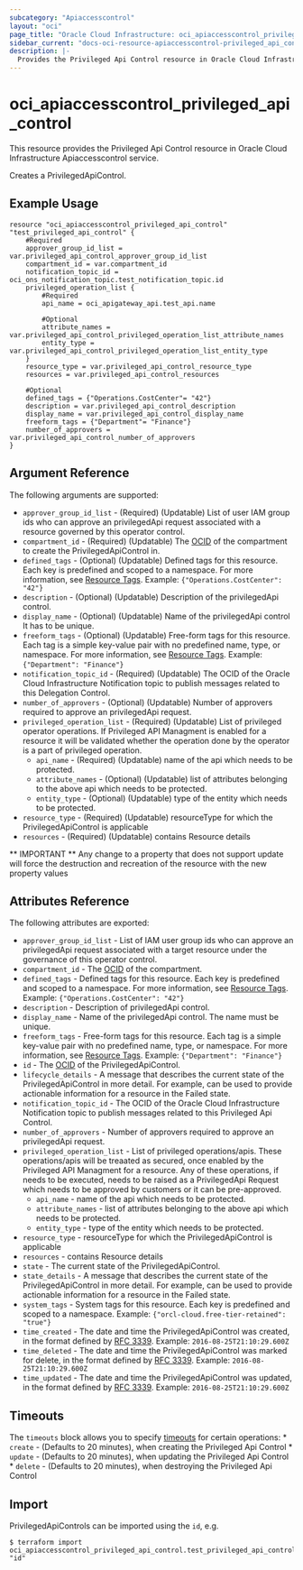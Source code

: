 ```yaml
---
subcategory: "Apiaccesscontrol"
layout: "oci"
page_title: "Oracle Cloud Infrastructure: oci_apiaccesscontrol_privileged_api_control"
sidebar_current: "docs-oci-resource-apiaccesscontrol-privileged_api_control"
description: |-
  Provides the Privileged Api Control resource in Oracle Cloud Infrastructure Apiaccesscontrol service
---
```


# oci_apiaccesscontrol_privileged_api_control
This resource provides the Privileged Api Control resource in Oracle Cloud Infrastructure Apiaccesscontrol service.

Creates a PrivilegedApiControl.


## Example Usage

```hcl
resource "oci_apiaccesscontrol_privileged_api_control" "test_privileged_api_control" {
	#Required
	approver_group_id_list = var.privileged_api_control_approver_group_id_list
	compartment_id = var.compartment_id
	notification_topic_id = oci_ons_notification_topic.test_notification_topic.id
	privileged_operation_list {
		#Required
		api_name = oci_apigateway_api.test_api.name

		#Optional
		attribute_names = var.privileged_api_control_privileged_operation_list_attribute_names
		entity_type = var.privileged_api_control_privileged_operation_list_entity_type
	}
	resource_type = var.privileged_api_control_resource_type
	resources = var.privileged_api_control_resources

	#Optional
	defined_tags = {"Operations.CostCenter"= "42"}
	description = var.privileged_api_control_description
	display_name = var.privileged_api_control_display_name
	freeform_tags = {"Department"= "Finance"}
	number_of_approvers = var.privileged_api_control_number_of_approvers
}
```

## Argument Reference

The following arguments are supported:

* `approver_group_id_list` - (Required) (Updatable) List of user IAM group ids who can approve an privilegedApi request associated with a resource governed by this operator control.
* `compartment_id` - (Required) (Updatable) The [OCID](https://docs.cloud.oracle.com/iaas/Content/General/Concepts/identifiers.htm) of the compartment to create the PrivilegedApiControl in. 
* `defined_tags` - (Optional) (Updatable) Defined tags for this resource. Each key is predefined and scoped to a namespace. For more information, see [Resource Tags](https://docs.cloud.oracle.com/iaas/Content/General/Concepts/resourcetags.htm).  Example: `{"Operations.CostCenter": "42"}` 
* `description` - (Optional) (Updatable) Description of the privilegedApi control.
* `display_name` - (Optional) (Updatable) Name of the privilegedApi control It has to be unique.
* `freeform_tags` - (Optional) (Updatable) Free-form tags for this resource. Each tag is a simple key-value pair with no predefined name, type, or namespace. For more information, see [Resource Tags](https://docs.cloud.oracle.com/iaas/Content/General/Concepts/resourcetags.htm).  Example: `{"Department": "Finance"}` 
* `notification_topic_id` - (Required) (Updatable) The OCID of the Oracle Cloud Infrastructure Notification topic to publish messages related to this Delegation Control.
* `number_of_approvers` - (Optional) (Updatable) Number of approvers required to approve an privilegedApi request.
* `privileged_operation_list` - (Required) (Updatable) List of privileged operator operations. If Privileged API Managment is enabled for a resource it will be validated whether the operation done by the operator is a part of privileged operation. 
	* `api_name` - (Required) (Updatable) name of the api which needs to be protected.
	* `attribute_names` - (Optional) (Updatable) list of attributes belonging to the above api which needs to be protected.
	* `entity_type` - (Optional) (Updatable) type of the entity which needs to be protected.
* `resource_type` - (Required) (Updatable) resourceType for which the PrivilegedApiControl is applicable
* `resources` - (Required) (Updatable) contains Resource details


** IMPORTANT **
Any change to a property that does not support update will force the destruction and recreation of the resource with the new property values

## Attributes Reference

The following attributes are exported:

* `approver_group_id_list` - List of IAM user group ids who can approve an privilegedApi request associated with a target resource under the governance of this operator control.
* `compartment_id` - The [OCID](https://docs.cloud.oracle.com/iaas/Content/General/Concepts/identifiers.htm) of the compartment.
* `defined_tags` - Defined tags for this resource. Each key is predefined and scoped to a namespace. For more information, see [Resource Tags](https://docs.cloud.oracle.com/iaas/Content/General/Concepts/resourcetags.htm).  Example: `{"Operations.CostCenter": "42"}` 
* `description` - Description of privilegedApi control.
* `display_name` - Name of the privilegedApi control. The name must be unique.
* `freeform_tags` - Free-form tags for this resource. Each tag is a simple key-value pair with no predefined name, type, or namespace. For more information, see [Resource Tags](https://docs.cloud.oracle.com/iaas/Content/General/Concepts/resourcetags.htm).  Example: `{"Department": "Finance"}` 
* `id` - The [OCID](https://docs.cloud.oracle.com/iaas/Content/General/Concepts/identifiers.htm) of the PrivilegedApiControl.
* `lifecycle_details` - A message that describes the current state of the PrivilegedApiControl in more detail. For example, can be used to provide actionable information for a resource in the Failed state. 
* `notification_topic_id` - The OCID of the Oracle Cloud Infrastructure Notification topic to publish messages related to this Privileged Api Control.
* `number_of_approvers` - Number of approvers required to approve an privilegedApi request.
* `privileged_operation_list` - List of privileged operations/apis. These operations/apis will be treaated as secured, once enabled by the Privileged API Managment for a resource. Any of these operations, if needs to be executed, needs to be raised as a PrivilegedApi Request which needs to be approved by customers or it can be pre-approved. 
	* `api_name` - name of the api which needs to be protected.
	* `attribute_names` - list of attributes belonging to the above api which needs to be protected.
	* `entity_type` - type of the entity which needs to be protected.
* `resource_type` - resourceType for which the PrivilegedApiControl is applicable
* `resources` - contains Resource details
* `state` - The current state of the PrivilegedApiControl.
* `state_details` - A message that describes the current state of the PrivilegedApiControl in more detail. For example, can be used to provide actionable information for a resource in the Failed state. 
* `system_tags` - System tags for this resource. Each key is predefined and scoped to a namespace.  Example: `{"orcl-cloud.free-tier-retained": "true"}` 
* `time_created` - The date and time the PrivilegedApiControl was created, in the format defined by [RFC 3339](https://tools.ietf.org/html/rfc3339).  Example: `2016-08-25T21:10:29.600Z` 
* `time_deleted` - The date and time the PrivilegedApiControl was marked for delete, in the format defined by [RFC 3339](https://tools.ietf.org/html/rfc3339).  Example: `2016-08-25T21:10:29.600Z` 
* `time_updated` - The date and time the PrivilegedApiControl was updated, in the format defined by [RFC 3339](https://tools.ietf.org/html/rfc3339).  Example: `2016-08-25T21:10:29.600Z` 

## Timeouts

The `timeouts` block allows you to specify [timeouts](https://registry.terraform.io/providers/oracle/oci/latest/docs/guides/changing_timeouts) for certain operations:
	* `create` - (Defaults to 20 minutes), when creating the Privileged Api Control
	* `update` - (Defaults to 20 minutes), when updating the Privileged Api Control
	* `delete` - (Defaults to 20 minutes), when destroying the Privileged Api Control


## Import

PrivilegedApiControls can be imported using the `id`, e.g.

```
$ terraform import oci_apiaccesscontrol_privileged_api_control.test_privileged_api_control "id"
```

